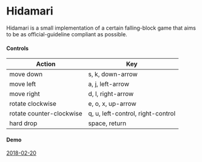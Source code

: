 # Hidamari
Hidamari is a small implementation of a certain falling-block game that aims to
be as official-guideline compliant as possible.

#### Controls
| Action                   | Key                               |
|--------------------------|-----------------------------------|
| move down                | s, k, down-arrow                  |
| move left                | a, j, left-arrow                  |
| move right               | d, l, right-arrow                 |
| rotate clockwise         | e, o, x, up-arrow                 |
| rotate counter-clockwise | q, u, left-control, right-control |
| hard drop                | space, return                     |

#### Demo

[2018-02-20](http://lunargarden.space/files/2018-02-15/hidamari_demo.webm)
